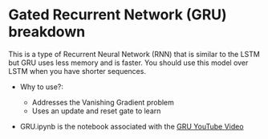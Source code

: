 # Gated Recurrent Network (GRU) breakdown
This is a type of Recurrent Neural Network (RNN) that is similar to the LSTM but GRU uses less memory and is faster. You should use this model over LSTM when you have shorter sequences.

- Why to use?:
  - Addresses the Vanishing Gradient problem
  - Uses an update and reset gate to learn

- GRU.ipynb is the notebook associated with the [GRU YouTube Video](https://youtu.be/rdz0UqQz5Sw)
